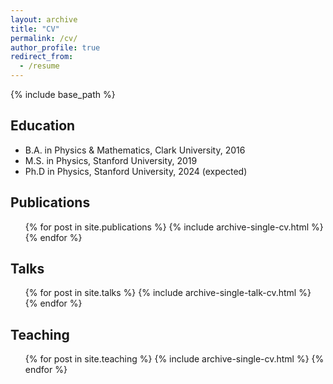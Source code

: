 ```yaml
---
layout: archive
title: "CV"
permalink: /cv/
author_profile: true
redirect_from:
  - /resume
---
```


{% include base_path %}

Education
---------
* B.A. in Physics & Mathematics, Clark University, 2016
* M.S. in Physics, Stanford University, 2019
* Ph.D in Physics, Stanford University, 2024 (expected)

<!-- Work experience
---------------
* Summer 2015: Research Assistant
  * Github University
  * Duties included: Tagging issues
  * Supervisor: Professor Git

* Fall 2015: Research Assistant
  * Github University
  * Duties included: Merging pull requests
  * Supervisor: Professor Hub
  
Skills
------
* Skill 1
* Skill 2
  * Sub-skill 2.1
  * Sub-skill 2.2
  * Sub-skill 2.3
* Skill 3 -->

Publications
------------
  <ol>{% for post in site.publications %}
    {% include archive-single-cv.html %}
  {% endfor %}</ol>
  
Talks
-----
  <ol>{% for post in site.talks %}
    {% include archive-single-talk-cv.html %}
  {% endfor %}</ol>
  
Teaching
--------
  <ul>{% for post in site.teaching %}
    {% include archive-single-cv.html %}
  {% endfor %}</ul>
  
<!-- Service and leadership
======================
* Currently signed in to 43 different slack teams -->

